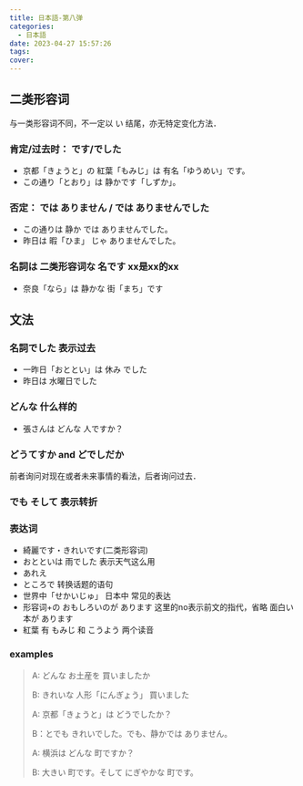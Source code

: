 ```yaml
---
title: 日本語-第八弹
categories:
  - 日本語
date: 2023-04-27 15:57:26
tags:
cover:
---
```


## 二类形容词

与一类形容词不同，不一定以 い 结尾，亦无特定变化方法．

### 肯定/过去时： です/でした

- 京都「きょうと」の 紅葉「もみじ」は 有名「ゆうめい」です。
- この通り「とおり」は 静かです「しずか」。

### 否定： では ありません / では ありませんでした

- この通りは 静か では ありませんでした。
- 昨日は 暇「ひま」 じゃ ありませんでした。

### 名詞は 二类形容词な 名です xx是xx的xx

- 奈良「なら」は 静かな 街「まち」です

## 文法

### 名詞でした 表示过去

- 一昨日「おととい」は 休み でした
- 昨日は 水曜日でした

### どんな 什么样的

- 張さんは どんな 人ですか？

### どうてすか and どでしだか

前者询问对现在或者未来事情的看法，后者询问过去．

### でも そして 表示转折

### 表达词

- 綺麗です・きれいです(二类形容词)
- おとといは 雨でした 表示天气这么用
- あれえ
- ところで 转换话题的语句
- 世界中「せかいじゅ」 日本中 常见的表达
- 形容词+の おもしろいのが あります 这里的no表示前文的指代，省略 面白い本が あります
- 紅葉 有 もみじ 和 こうよう 两个读音

### examples

> A: どんな お土産を 買いましたか
>
> B: きれいな 人形「にんぎょう」 買いました
>
> A: 京都「きょうと」は どうでしたか？
>
> B：とでも きれいでした。でも、静かでは ありません。
>
> A: 横浜は どんな 町ですか？
>
> B: 大きい 町です。そして にぎやかな 町です。
